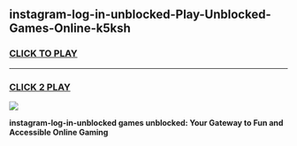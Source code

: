 
## instagram-log-in-unblocked-Play-Unblocked-Games-Online-k5ksh
<h3>
<a href="https://premium76.site?title=instagram-log-in-unblocked&ref=25A">CLICK TO PLAY</a></h3>
<hr>

<h3>
<a href="https://premium76.site?title=instagram-log-in-unblocked&ref=25A">CLICK 2 PLAY</a>
  
</h3>

<a href="https://premium76.site?title=instagram-log-in-unblocked&ref=25A"><img src="https://clearcache.store/games.png"></a>


**instagram-log-in-unblocked games unblocked: Your Gateway to Fun and Accessible Online Gaming**
